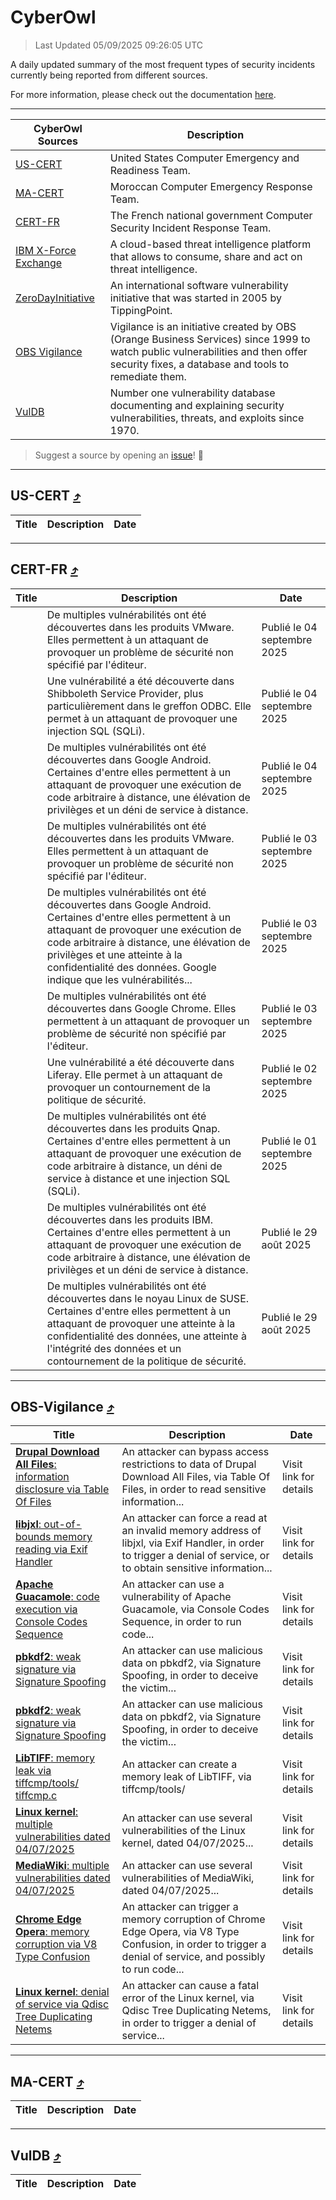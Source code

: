 
 <div id='top'></div>

# CyberOwl

 > Last Updated 05/09/2025 09:26:05 UTC
 
 A daily updated summary of the most frequent types of security incidents currently being reported from different sources.
 
 For more information, please check out the documentation [here](./docs/README.md).
 
 ---
 |CyberOwl Sources|Description|
 |---|---|
 |[US-CERT](#us-cert-arrow_heading_up)|United States Computer Emergency and Readiness Team.|
 |[MA-CERT](#ma-cert-arrow_heading_up)|Moroccan Computer Emergency Response Team.|
 |[CERT-FR](#cert-fr-arrow_heading_up)|The French national government Computer Security Incident Response Team.|
 |[IBM X-Force Exchange](#ibmcloud-arrow_heading_up)|A cloud-based threat intelligence platform that allows to consume, share and act on threat intelligence.|
 |[ZeroDayInitiative](#zerodayinitiative-arrow_heading_up)|An international software vulnerability initiative that was started in 2005 by TippingPoint.|
 |[OBS Vigilance](#obs-vigilance-arrow_heading_up)|Vigilance is an initiative created by OBS (Orange Business Services) since 1999 to watch public vulnerabilities and then offer security fixes, a database and tools to remediate them.|
 |[VulDB](#vuldb-arrow_heading_up)|Number one vulnerability database documenting and explaining security vulnerabilities, threats, and exploits since 1970.|
 
 > Suggest a source by opening an [issue](https://github.com/karimhabush/cyberowl/issues)! :raised_hands:
 ---

## US-CERT [:arrow_heading_up:](#cyberowl)

 |Title|Description|Date|
 |---|---|---|
 
 ---

## CERT-FR [:arrow_heading_up:](#cyberowl)

 |Title|Description|Date|
 |---|---|---|
 |[](https://www.cert.ssi.gouv.fr/avis/CERTFR-2025-AVI-0754/)|De multiples vulnérabilités ont été découvertes dans les produits VMware. Elles permettent à un attaquant de provoquer un problème de sécurité non spécifié par l'éditeur.|Publié le 04 septembre 2025|
 |[](https://www.cert.ssi.gouv.fr/avis/CERTFR-2025-AVI-0753/)|Une vulnérabilité a été découverte dans Shibboleth Service Provider, plus particulièrement dans le greffon ODBC. Elle permet à un attaquant de provoquer une injection SQL (SQLi).|Publié le 04 septembre 2025|
 |[](https://www.cert.ssi.gouv.fr/avis/CERTFR-2025-AVI-0752/)|De multiples vulnérabilités ont été découvertes dans Google Android. Certaines d'entre elles permettent à un attaquant de provoquer une exécution de code arbitraire à distance, une élévation de privilèges et un déni de service à distance.|Publié le 04 septembre 2025|
 |[](https://www.cert.ssi.gouv.fr/avis/CERTFR-2025-AVI-0751/)|De multiples vulnérabilités ont été découvertes dans les produits VMware. Elles permettent à un attaquant de provoquer un problème de sécurité non spécifié par l'éditeur.|Publié le 03 septembre 2025|
 |[](https://www.cert.ssi.gouv.fr/avis/CERTFR-2025-AVI-0750/)|De multiples vulnérabilités ont été découvertes dans Google Android. Certaines d'entre elles permettent à un attaquant de provoquer une exécution de code arbitraire à distance, une élévation de privilèges et une atteinte à la confidentialité des données. Google indique que les vulnérabilités...|Publié le 03 septembre 2025|
 |[](https://www.cert.ssi.gouv.fr/avis/CERTFR-2025-AVI-0749/)|De multiples vulnérabilités ont été découvertes dans Google Chrome. Elles permettent à un attaquant de provoquer un problème de sécurité non spécifié par l'éditeur.|Publié le 03 septembre 2025|
 |[](https://www.cert.ssi.gouv.fr/avis/CERTFR-2025-AVI-0748/)|Une vulnérabilité a été découverte dans Liferay. Elle permet à un attaquant de provoquer un contournement de la politique de sécurité.|Publié le 02 septembre 2025|
 |[](https://www.cert.ssi.gouv.fr/avis/CERTFR-2025-AVI-0747/)|De multiples vulnérabilités ont été découvertes dans les produits Qnap. Certaines d'entre elles permettent à un attaquant de provoquer une exécution de code arbitraire à distance, un déni de service à distance et une injection SQL (SQLi).|Publié le 01 septembre 2025|
 |[](https://www.cert.ssi.gouv.fr/avis/CERTFR-2025-AVI-0746/)|De multiples vulnérabilités ont été découvertes dans les produits IBM. Certaines d'entre elles permettent à un attaquant de provoquer une exécution de code arbitraire à distance, une élévation de privilèges et un déni de service à distance.|Publié le 29 août 2025|
 |[](https://www.cert.ssi.gouv.fr/avis/CERTFR-2025-AVI-0745/)|De multiples vulnérabilités ont été découvertes dans le noyau Linux de SUSE. Certaines d'entre elles permettent à un attaquant de provoquer une atteinte à la confidentialité des données, une atteinte à l'intégrité des données et un contournement de la politique de sécurité.|Publié le 29 août 2025|
 
 ---

## OBS-Vigilance [:arrow_heading_up:](#cyberowl)

 |Title|Description|Date|
 |---|---|---|
 |[<a href="https://vigilance.fr/vulnerability/Drupal-Download-All-Files-information-disclosure-via-Table-Of-Files-45810" class="noirorange"><b>Drupal Download All Files</b>: information disclosure via Table Of Files</a>](https://vigilance.fr/vulnerability/Drupal-Download-All-Files-information-disclosure-via-Table-Of-Files-45810)|An attacker can bypass access restrictions to data of Drupal Download All Files, via Table Of Files, in order to read sensitive information...|Visit link for details|
 |[<a href="https://vigilance.fr/vulnerability/libjxl-out-of-bounds-memory-reading-via-Exif-Handler-47603" class="noirorange"><b>libjxl</b>: out-of-bounds memory reading via Exif Handler</a>](https://vigilance.fr/vulnerability/libjxl-out-of-bounds-memory-reading-via-Exif-Handler-47603)|An attacker can force a read at an invalid memory address of libjxl, via Exif Handler, in order to trigger a denial of service, or to obtain sensitive information...|Visit link for details|
 |[<a href="https://vigilance.fr/vulnerability/Apache-Guacamole-code-execution-via-Console-Codes-Sequence-47600" class="noirorange"><b>Apache Guacamole</b>: code execution via Console Codes Sequence</a>](https://vigilance.fr/vulnerability/Apache-Guacamole-code-execution-via-Console-Codes-Sequence-47600)|An attacker can use a vulnerability of Apache Guacamole, via Console Codes Sequence, in order to run code...|Visit link for details|
 |[<a href="https://vigilance.fr/vulnerability/pbkdf2-weak-signature-via-Signature-Spoofing-47599" class="noirorange"><b>pbkdf2</b>: weak signature via Signature Spoofing</a>](https://vigilance.fr/vulnerability/pbkdf2-weak-signature-via-Signature-Spoofing-47599)|An attacker can use malicious data on pbkdf2, via Signature Spoofing, in order to deceive the victim...|Visit link for details|
 |[<a href="https://vigilance.fr/vulnerability/pbkdf2-weak-signature-via-Signature-Spoofing-47598" class="noirorange"><b>pbkdf2</b>: weak signature via Signature Spoofing</a>](https://vigilance.fr/vulnerability/pbkdf2-weak-signature-via-Signature-Spoofing-47598)|An attacker can use malicious data on pbkdf2, via Signature Spoofing, in order to deceive the victim...|Visit link for details|
 |[<a href="https://vigilance.fr/vulnerability/LibTIFF-memory-leak-via-tiffcmp-tools-tiffcmp-c-48031" class="noirorange"><b>LibTIFF</b>: memory leak via tiffcmp/tools/<wbr>tiffcmp.c</wbr></a>](https://vigilance.fr/vulnerability/LibTIFF-memory-leak-via-tiffcmp-tools-tiffcmp-c-48031)|An attacker can create a memory leak of LibTIFF, via tiffcmp/tools/|Visit link for details|
 |[<a href="https://vigilance.fr/vulnerability/Linux-kernel-multiple-vulnerabilities-dated-04-07-2025-47597" class="noirorange"><b>Linux kernel</b>: multiple vulnerabilities dated 04/07/2025</a>](https://vigilance.fr/vulnerability/Linux-kernel-multiple-vulnerabilities-dated-04-07-2025-47597)|An attacker can use several vulnerabilities of the Linux kernel, dated 04/07/2025...|Visit link for details|
 |[<a href="https://vigilance.fr/vulnerability/MediaWiki-multiple-vulnerabilities-dated-04-07-2025-47596" class="noirorange"><b>MediaWiki</b>: multiple vulnerabilities dated 04/07/2025</a>](https://vigilance.fr/vulnerability/MediaWiki-multiple-vulnerabilities-dated-04-07-2025-47596)|An attacker can use several vulnerabilities of MediaWiki, dated 04/07/2025...|Visit link for details|
 |[<a href="https://vigilance.fr/vulnerability/Chrome-Edge-Opera-memory-corruption-via-V8-Type-Confusion-45800" class="noirorange"><b>Chrome  Edge  Opera</b>: memory corruption via V8 Type Confusion</a>](https://vigilance.fr/vulnerability/Chrome-Edge-Opera-memory-corruption-via-V8-Type-Confusion-45800)|An attacker can trigger a memory corruption of Chrome  Edge  Opera, via V8 Type Confusion, in order to trigger a denial of service, and possibly to run code...|Visit link for details|
 |[<a href="https://vigilance.fr/vulnerability/Linux-kernel-denial-of-service-via-Qdisc-Tree-Duplicating-Netems-48027" class="noirorange"><b>Linux kernel</b>: denial of service via Qdisc Tree Duplicating Netems</a>](https://vigilance.fr/vulnerability/Linux-kernel-denial-of-service-via-Qdisc-Tree-Duplicating-Netems-48027)|An attacker can cause a fatal error of the Linux kernel, via Qdisc Tree Duplicating Netems, in order to trigger a denial of service...|Visit link for details|
 
 ---

## MA-CERT [:arrow_heading_up:](#cyberowl)

 |Title|Description|Date|
 |---|---|---|
 
 ---

## VulDB [:arrow_heading_up:](#cyberowl)

 |Title|Description|Date|
 |---|---|---|
 